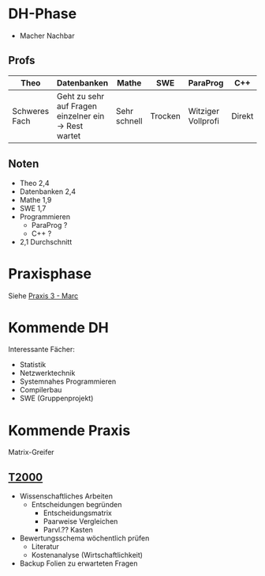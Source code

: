 # DH-Phase
- Macher Nachbar

## Profs

| Theo          | Datenbanken                                             | Mathe        | SWE     | ParaProg           | C++    |
| ------------- | ------------------------------------------------------- | ------------ | ------- | ------------------ | ------ |
| Schweres Fach | Geht zu sehr auf Fragen einzelner ein<br>-> Rest wartet | Sehr schnell | Trocken | Witziger Vollprofi | Direkt |

## Noten
- Theo
  2,4
- Datenbanken
  2,4
- Mathe
  1,9
- SWE
  1,7
- Programmieren
	- ParaProg
	  ?
	- C++
	  ?
- 2,1 Durchschnitt

# Praxisphase
Siehe [Praxis 3 - Marc](Praxis%203%20-%20Marc.md)

# Kommende DH
Interessante Fächer:
- Statistik
- Netzwerktechnik
- Systemnahes Programmieren
- Compilerbau
- SWE (Gruppenprojekt)

# Kommende Praxis
Matrix-Greifer

## [T2000](T2000.md)
- Wissenschaftliches Arbeiten
	- Entscheidungen begründen
		- Entscheidungsmatrix
		- Paarweise Vergleichen
		- Parvl.?? Kasten
- Bewertungsschema wöchentlich prüfen
	- Literatur
	- Kostenanalyse (Wirtschaftlichkeit)
- Backup Folien zu erwarteten Fragen